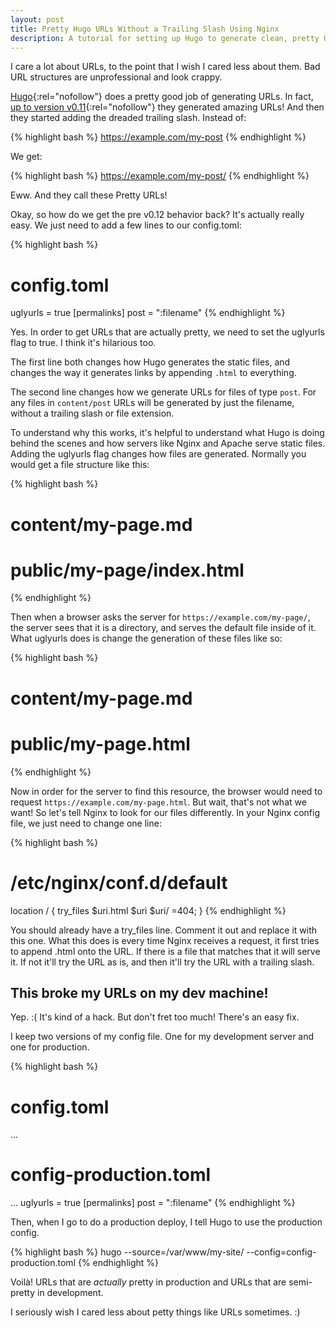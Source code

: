 ```yaml
---
layout: post
title: Pretty Hugo URLs Without a Trailing Slash Using Nginx
description: A tutorial for setting up Hugo to generate clean, pretty URLs that have no trailing slash.
---
```


I care a lot about URLs, to the point that I wish I cared less about them. Bad URL structures are unprofessional and look crappy.

[Hugo](http://gohugo.io/){:rel="nofollow"} does a pretty good job of generating URLs. In fact, [up to version v0.11](https://github.com/spf13/hugo/issues/492){:rel="nofollow"} they generated amazing URLs! And then they started adding the dreaded trailing slash. Instead of:

{% highlight bash %}
https://example.com/my-post
{% endhighlight %}

We get:

{% highlight bash %}
https://example.com/my-post/
{% endhighlight %}

Eww. And they call these Pretty URLs!

Okay, so how do we get the pre v0.12 behavior back? It's actually really easy. We just need to add a few lines to our config.toml:

{% highlight bash %}
# config.toml

uglyurls = true
[permalinks]
  post = ":filename"
{% endhighlight %}

Yes. In order to get URLs that are actually pretty, we need to set the uglyurls flag to true. I think it's hilarious too.

The first line both changes how Hugo generates the static files, and changes the way it generates links by appending ```.html``` to everything.

The second line changes how we generate URLs for files of type ```post```. For any files in ```content/post``` URLs will be generated by just the filename, without a trailing slash or file extension.

To understand why this works, it's helpful to understand what Hugo is doing behind the scenes and how servers like Nginx and Apache serve static files. Adding the uglyurls flag changes how files are generated. Normally you would get a file structure like this:

{% highlight bash %}
# content/my-page.md

# public/my-page/index.html
{% endhighlight %}

Then when a browser asks the server for ```https://example.com/my-page/```, the server sees that it is a directory, and serves the default file inside of it. What uglyurls does is change the generation of these files like so:

{% highlight bash %}
# content/my-page.md

# public/my-page.html
{% endhighlight %}

Now in order for the server to find this resource, the browser would need to request ```https://example.com/my-page.html```. But wait, that's not what we want! So let's tell Nginx to look for our files differently. In your Nginx config file, we just need to change one line:

{% highlight bash %}
# /etc/nginx/conf.d/default

location / {
  try_files $uri.html $uri $uri/ =404;
}
{% endhighlight %}

You should already have a try_files line. Comment it out and replace it with this one. What this does is every time Nginx receives a request, it first tries to append .html onto the URL. If there is a file that matches that it will serve it. If not it'll try the URL as is, and then it'll try the URL with a trailing slash.

## This broke my URLs on my dev machine!

Yep. :( It's kind of a hack. But don't fret too much! There's an easy fix.

I keep two versions of my config file. One for my development server and one for production.

{% highlight bash %}
# config.toml
...

# config-production.toml
...
uglyurls = true
[permalinks]
  post = ":filename"
{% endhighlight %}

Then, when I go to do a production deploy, I tell Hugo to use the production config.

{% highlight bash %}
hugo --source=/var/www/my-site/ --config=config-production.toml
{% endhighlight %}

Voilà! URLs that are *actually* pretty in production and URLs that are semi-pretty in development.

I seriously wish I cared less about petty things like URLs sometimes. :)
